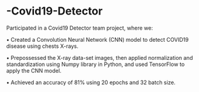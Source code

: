 # -Covid19-Detector

Participated in a Covid19 Detector team project, where we:

• Created a Convolution Neural Network (CNN) model to detect COVID19 disease using chests X-rays.

• Prepossessed the X-ray data-set images, then applied normalization and standardization using Numpy library in Python, and used TensorFlow to apply the CNN model.

• Achieved an accuracy of 81% using 20 epochs and 32 batch size.
